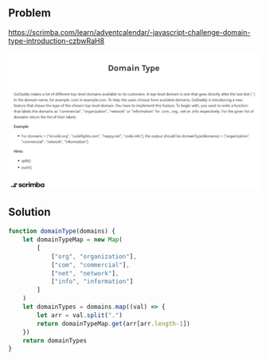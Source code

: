 ## Problem


https://scrimba.com/learn/adventcalendar/-javascript-challenge-domain-type-introduction-czbwRaH8

<img src="problem.JPG">

## Solution

```javascript
function domainType(domains) {
    let domainTypeMap = new Map(
        [
            ["org", "organization"],
            ["com", "commercial"],
            ["net", "network"],
            ["info", "information"]
        ]
    )
    let domainTypes = domains.map((val) => {
        let arr = val.split(".")
        return domainTypeMap.get(arr[arr.length-1])
    })
    return domainTypes
}
```